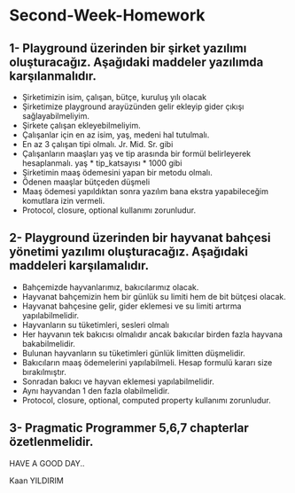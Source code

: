 # Second-Week-Homework

1- Playground üzerinden bir şirket yazılımı oluşturacağız. Aşağıdaki maddeler yazılımda karşılanmalıdır.
--

- Şirketimizin isim, çalışan, bütçe, kuruluş yılı olacak
- Şirketimize playground arayüzünden gelir ekleyip gider çıkışı sağlayabilmeliyim.
- Şirkete çalışan ekleyebilmeliyim.
- Çalışanlar için en az isim, yaş, medeni hal tutulmalı.
- En az 3 çalışan tipi olmalı. Jr. Mid. Sr. gibi
- Çalışanların maaşları yaş ve tip arasında bir formül belirleyerek hesaplanmalı. yaş * tip_katsayısı * 1000 gibi
- Şirketimin maaş ödemesini yapan bir metodu olmalı.
- Ödenen maaşlar bütçeden düşmeli
- Maaş ödemesi yapıldıktan sonra yazılım bana ekstra yapabileceğim komutlara izin vermeli.
- Protocol, closure, optional kullanımı zorunludur.
 

2- Playground üzerinden bir hayvanat bahçesi yönetimi yazılımı oluşturacağız. Aşağıdaki maddeleri karşılamalıdır.
--

- Bahçemizde hayvanlarımız, bakıcılarımız olacak.
- Hayvanat bahçemizin hem bir günlük su limiti hem de bit bütçesi olacak.
- Hayvanat bahçesine gelir, gider eklemesi ve su limiti artırma yapılabilmelidir.
- Hayvanların su tüketimleri, sesleri olmalı
- Her hayvanın tek bakıcısı olmalıdır ancak bakıcılar birden fazla hayvana bakabilmelidir.
- Bulunan hayvanların su tüketimleri günlük limitten düşmelidir.
- Bakıcıların maaş ödemelerini yapılabilmeli. Hesap formulü kararı size bırakılmıştır.
- Sonradan bakıcı ve hayvan eklemesi yapılabilmelidir. 
- Aynı hayvandan 1 den fazla olabilmelidir.
- Protocol, closure, optional, computed property kullanımı zorunludur.

3- Pragmatic Programmer 5,6,7 chapterlar özetlenmelidir.
--
HAVE A GOOD DAY..

Kaan YILDIRIM
